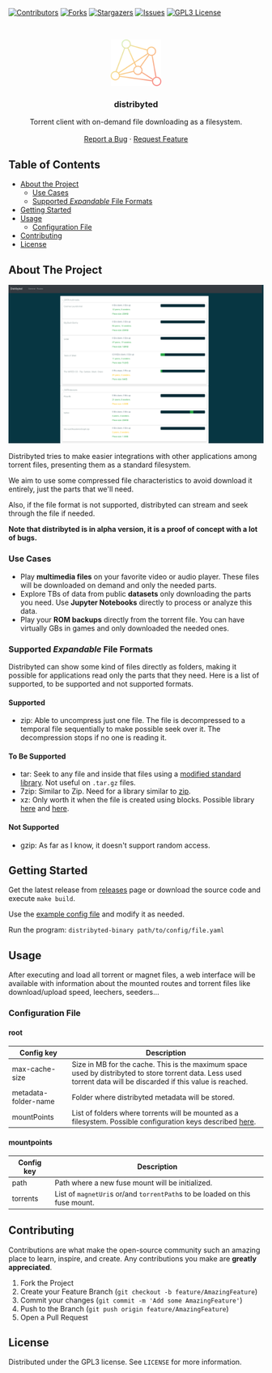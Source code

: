 [![Contributors][contributors-shield]][contributors-url]
[![Forks][forks-shield]][forks-url]
[![Stargazers][stars-shield]][stars-url]
[![Issues][issues-shield]][issues-url]
[![GPL3 License][license-shield]][license-url]

<!-- PROJECT LOGO -->
<br />
<p align="center">
  <a href="https://github.com/distribyted/distribyted">
    <img src="docs/images/distribyted_icon.png" alt="Logo" width="100">
  </a>

  <h3 align="center">distribyted</h3>

  <p align="center">
    Torrent client with on-demand file downloading as a filesystem.
    <br />
    <br />
    <a href="https://github.com/distribyted/distribyted/issues">Report a Bug</a>
    ·
    <a href="https://github.com/distribyted/distribyted/issues">Request Feature</a>
  </p>
</p>

<!-- TABLE OF CONTENTS -->
## Table of Contents

* [About the Project](#about-the-project)
  * [Use Cases](#use-cases)
  * [Supported _Expandable_ File Formats](#supported-expandable-file-formats)
* [Getting Started](#getting-started)
* [Usage](#usage)
  * [Configuration File](#configuration-file)
* [Contributing](#contributing)
* [License](#license)

<!-- ABOUT THE PROJECT -->
## About The Project

![Distribyted Screen Shot][product-screenshot]

Distribyted tries to make easier integrations with other applications among torrent files, presenting them as a standard filesystem. 

We aim to use some compressed file characteristics to avoid download it entirely, just the parts that we'll need.

Also, if the file format is not supported, distribyted can stream and seek through the file if needed.

**Note that distribyted is in alpha version, it is a proof of concept with a lot of bugs.**

### Use Cases

- Play **multimedia files** on your favorite video or audio player. These files will be downloaded on demand and only the needed parts.
- Explore TBs of data from public **datasets** only downloading the parts you need. Use **Jupyter Notebooks** directly to process or analyze this data.
- Play your **ROM backups** directly from the torrent file. You can have virtually GBs in games and only downloaded the needed ones.

### Supported _Expandable_ File Formats
Distribyted can show some kind of files directly as folders, making it possible for applications read only the parts that they need. Here is a list of supported, to be supported and not supported formats.

#### Supported
- zip: Able to uncompress just one file. The file is decompressed to a temporal file sequentially to make possible seek over it. The decompression stops if no one is reading it.

#### To Be Supported
- tar: Seek to any file and inside that files using a [modified standard library](https://github.com/ajnavarro/go-tar). Not useful on `.tar.gz` files.
- 7zip: Similar to Zip. Need for a library similar to [zip](https://github.com/saracen/go7z).
- xz: Only worth it when the file is created using blocks. Possible library [here](https://github.com/ulikunitz/xz) and [here](https://github.com/frrad/bxzf).

#### Not Supported
- gzip: As far as I know, it doesn't support random access.

## Getting Started

Get the latest release from [releases][releases-url] page or download the source code and execute `make build`.

Use the [example config file][example-config] and modify it as needed.

Run the program: `distribyted-binary path/to/config/file.yaml`

## Usage

After executing and load all torrent or magnet files, a web interface will be available with information about the mounted routes and torrent files like download/upload speed, leechers, seeders...

### Configuration File

#### root

|Config key|Description|
|-|-|
|max-cache-size| Size in MB for the cache. This is the maximum space used by distribyted to store torrent data. Less used torrent data will be discarded if this value is reached.|
|metadata-folder-name| Folder where distribyted metadata will be stored.|
|mountPoints|List of folders where torrents will be mounted as a filesystem. Possible configuration keys described [here](#mountpoints).|

#### mountpoints

|Config key|Description|
|-|-|
|path|Path where a new fuse mount will be initialized.|
|torrents|List of `magnetUri`s or/and `torrentPath`s to be loaded on this fuse mount.|

## Contributing

Contributions are what make the open-source community such an amazing place to learn, inspire, and create. Any contributions you make are **greatly appreciated**.

1. Fork the Project
2. Create your Feature Branch (`git checkout -b feature/AmazingFeature`)
3. Commit your changes (`git commit -m 'Add some AmazingFeature'`)
4. Push to the Branch (`git push origin feature/AmazingFeature`)
5. Open a Pull Request

## License

Distributed under the GPL3 license. See `LICENSE` for more information.

[contributors-shield]: https://img.shields.io/github/contributors/distribyted/distribyted.svg?style=flat-square
[contributors-url]: https://github.com/distribyted/distribyted/graphs/contributors
[forks-shield]: https://img.shields.io/github/forks/distribyted/distribyted.svg?style=flat-square
[forks-url]: https://github.com/distribyted/distribyted/network/members
[stars-shield]: https://img.shields.io/github/stars/distribyted/distribyted.svg?style=flat-square
[stars-url]: https://github.com/distribyted/distribyted/stargazers
[issues-shield]: https://img.shields.io/github/issues/distribyted/distribyted.svg?style=flat-square
[issues-url]: https://github.com/distribyted/distribyted/issues
[releases-url]: https://github.com/distribyted/distribyted/releases
[license-shield]: https://img.shields.io/github/license/distribyted/distribyted.svg?style=flat-square
[license-url]: https://github.com/distribyted/distribyted/blob/master/LICENSE
[product-screenshot]: docs/images/routes_screenshot.png
[example-config]: https://github.com/distribyted/distribyted/blob/master/examples/conf_example.yaml
